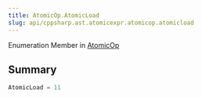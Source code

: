 ```yaml
---
title: AtomicOp.AtomicLoad
slug: api/cppsharp.ast.atomicexpr.atomicop.atomicload
---
```

Enumeration Member in [AtomicOp](/api/cppsharp/ast/atomicexpr/atomicop)

## Summary



```csharp
AtomicLoad = 11
```

